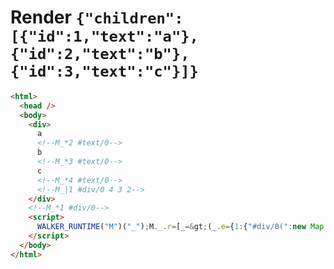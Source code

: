 # Render `{"children":[{"id":1,"text":"a"},{"id":2,"text":"b"},{"id":3,"text":"c"}]}`

```html
<html>
  <head />
  <body>
    <div>
      a
      <!--M_*2 #text/0-->
      b
      <!--M_*3 #text/0-->
      c
      <!--M_*4 #text/0-->
      <!--M_|1 #div/0 4 3 2-->
    </div>
    <!--M_*1 #div/0-->
    <script>
      WALKER_RUNTIME("M")("_");M._.r=[_=&gt;(_.e={1:{"#div/0(":new Map(_.a=[[1,_.b={}],[2,_.c={}],[3,_.d={}]])},2:_.b,3:_.c,4:_.d}),0]
    </script>
  </body>
</html>
```
